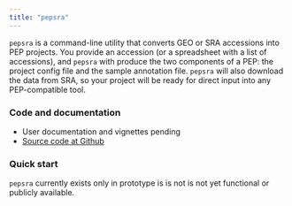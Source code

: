 ```yaml
---
title: "pepsra"
---
```

`pepsra` is a command-line utility that converts GEO or SRA accessions into PEP projects. You provide an accession (or a spreadsheet with a list of accessions), and `pepsra` with produce the two components of a PEP: the project config file and the sample annotation file. `pepsra` will also download the data from SRA, so your project will be ready for direct input into any PEP-compatible tool.

### Code and documentation

* User documentation and vignettes pending
* [Source code at Github](https://github.com/pepkit/pepsra)

### Quick start

`pepsra` currently exists only in prototype is is not is not yet functional or publicly available.